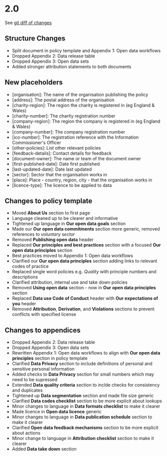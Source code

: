 # 2.0

See [git diff of changes](https://github.com/OpenDataServices/OpenDataPolicy/pull/10)

## Structure Changes
* Split document in policy template and Appendix 1: Open data workflows
* Dropped Appendix 2: Data release table
* Dropped Appendix 3: Open data sets
* Added stronger attribution statements to both documents

## New placeholders
* [organisation]:  The name of the organisation publishing the policy
* [address]:  The postal address of the organisation
* [charity-region]:  The region the charity is registered in (eg England & Wales)
* [charity-number]:  The charity registration number
* [company-region]:  The region the company is registered in (eg England & Wales)
* [company-number]:  The company registration number
* [ico-number]:  The registration reference with the Information Commissioner's Officer
* [other-policies]:  List other relevant policies
* [feedback-details]:  Contact details for feedback
* [document-owner]:  The name or team of the document owner
* [first-published-date]:  Date first published
* [last-updated-date]:  Date last updated
* [sector]:  Sector that the organisation works in
* [place]:  Place - country, region, city - that the organisation works in
* [licence-type]:  The licence to be applied to data

## Changes to policy template
* Moved **About Us** section to first page 
* Language cleaned up to be clearer and informative
* Tightened up language in **Our open data goals** section
* Made our **Our open data commitments** section more generic, removed references to *voluntary sector*
* Removed **Publishing open data** header
* Replaced **Our principles and best practices** section with a focused **Our open data principles** section
* Best practices moved to Appendix 1: Open data workflows
* Clarified our **Our open data principles** section adding links to relevant codes of practice
* Replaced single word policies e.g. *Quality* with principle numbers and descriptions
* Clarified attribution, internal use and take down policies
* Removed **Using open data** section - now in **Our open data principles** section
* Replaced **Data use Code of Conduct** header with **Our expectations of you** header
* Removed **Attribution**, **Derivation**, and **Violations** sections to prevent conflicts with specified license

## Changes to appendices
* Dropped Appendix 2: Data release table
* Dropped Appendix 3: Open data sets
* Rewritten Appendix 1: Open data workflows to align with **Our open data principles** section in policy template
* Clarified **Data Privacy** section to include definitions of personal and sensitive personal information
* Added checks to **Data Privacy** section for small numbers which may need to be supressed 
* Extended **Data quality criteria** section to inclde checks for consistency and duplicates
* Tightened up **Data segmentation** section and made file size generic
* Clarified **Data codes checklist** section to be more explicit about lookups
* Minor changes to language in **Data formats checklist** to make it clearer
* Made licence in **Open data licence** generic
* Minor changes to language in **Data publication schedule** section to make it clearer
* Clarified **Open data feedback mechanisms** section to be more explicit about actions
* Minor change to language in **Attribution checklist** section to make it clearer
* Added **Data take down** section
